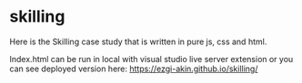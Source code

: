 # skilling

Here is the Skilling case study that is written in pure js, css and html. 

Index.html can be run in local with visual studio live server extension or you can see deployed version here: https://ezgi-akin.github.io/skilling/ 
